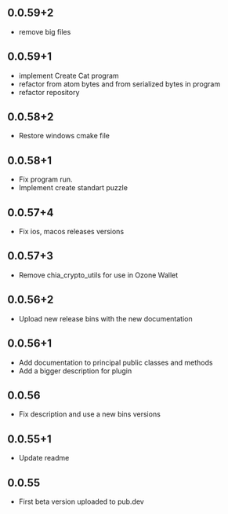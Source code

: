 
## 0.0.59+2

* remove big files

## 0.0.59+1

* implement Create Cat program
* refactor from atom bytes and from serialized bytes in program
* refactor repository

## 0.0.58+2

* Restore windows cmake file

## 0.0.58+1

* Fix program run.
* Implement create standart puzzle

## 0.0.57+4

* Fix ios, macos releases versions

## 0.0.57+3

* Remove chia_crypto_utils for use in Ozone Wallet

## 0.0.56+2

* Upload new release bins with the new documentation

## 0.0.56+1

* Add documentation to principal public classes and methods
* Add a bigger description for plugin


## 0.0.56

* Fix description and use a new bins versions

## 0.0.55+1

* Update readme

## 0.0.55

* First beta version uploaded to pub.dev
